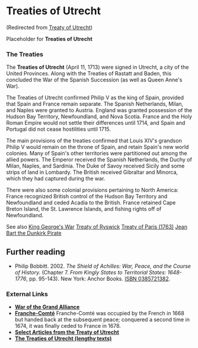 
# Treaties of Utrecht

(Redirected from [Treaty of Utrecht](/treaty-of-utrecht))

Placeholder for **Treaties of Utrecht**
### The Treaties


The **Treaties of Utrecht** (April 11, 1713) were signed in Utrecht, a city of the United Provinces. Along with the Treaties of Rastatt and Baden, this concluded the War of the Spanish Succession (as well as Queen Anne's War). 

The Treaties of Utrecht confirmed Philip V as the king of Spain, provided that Spain and France remain separate. The Spanish Netherlands, Milan, and Naples were granted to Austria. England was granted possession of the Hudson Bay Territory, Newfoundland, and Nova Scotia. France and the Holy Roman Empire would not settle their differences until 1714, and Spain and Portugal did not cease hostilities until 1715. 

The main provisions of the treaties confirmed that Louis XIV's grandson Philip V would remain on the throne of Spain, and retain Spain's new world colonies. Many of Spain's other territories were partitioned out among the allied powers. The Emperor received the Spanish Netherlands, the Duchy of Milan, Naples, and Sardinia. The Duke of Savoy received Sicily and some strips of land in Lombardy. The British received Gibraltar and Minorca, which they had captured during the war. 

There were also some colonial provisions pertaining to North America: France recognized British control of the Hudson Bay Territory and Newfoundland and ceded Acadia to the British. France retained Cape Breton Island, the St. Lawrence Islands, and fishing rights off of Newfoundland.

See also 
 [King George's War](/http-en2-wikipedia-org-wiki-king-george-s-war)
 [Treaty of Ryswick](/http-en2-wikipedia-org-wiki-treaty-of-ryswick)
 [Treaty of Paris (1763)](/http-en2-wikipedia-org-wiki-treaty-of-paris-1763)
 [Jean Bart the Dunkirk Pirate](/http-en-wikipedia-org-wiki-jean-bart)

## Further reading



* Philip Bobbitt. 2002. *The Shield of Achilles: War, Peace, and the Course of History.* (Chapter 7. *From Kingly States to Territorial States: 1648-1776*, pp. 95-143). New York: Anchor Books. [ISBN 0385721382](/).


### External Links


* **[War of the Grand Alliance](/http-en-wikipedia-org-wiki-war-of-the-grand-alliance)**
* **[Franche-Comté](/http-en-wikipedia-org-wiki-franche-comté)** Franche-Comté was occupied by the French in 1668 but handed back at the subsequent peace; conquered a second time in 1674, it was finally ceded to France in 1678.
* **[Select Articles from the Treaty of Utrecht](/http-members-rogers-com-jacobites-documents-1713utrecht-htm)**
* **[The Treaties of Utrecht (lengthy texts)](/http-www-heraldica-org-topics-france-utrecht-htm)**
